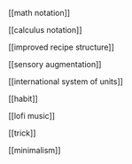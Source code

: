 [[math notation]]

[[calculus notation]]

[[improved recipe structure]]

[[sensory augmentation]]

[[international system of units]]

[[habit]]

[[lofi music]]

[[trick]]

[[minimalism]]
